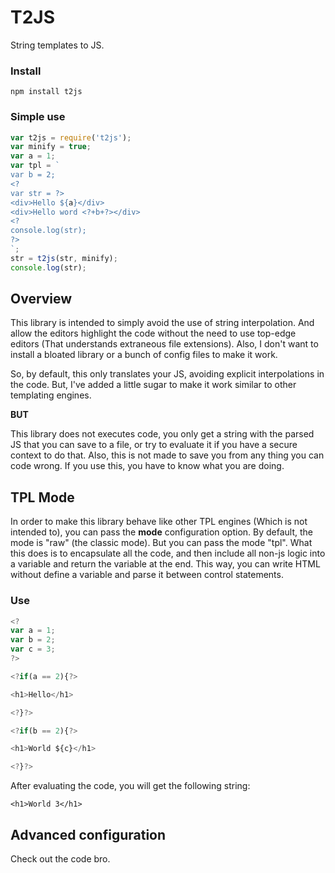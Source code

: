 # T2JS
String templates to JS.

### Install
```
npm install t2js
```

### Simple use
```js
var t2js = require('t2js');
var minify = true;
var a = 1;
var tpl = `
var b = 2;
<?
var str = ?>
<div>Hello ${a}</div>
<div>Hello word <?+b+?></div>
<?
console.log(str);
?>
`;
str = t2js(str, minify);
console.log(str);
```

## Overview
This library is intended to simply avoid the use of string interpolation. And allow the editors highlight the code without the need to use top-edge editors (That understands extraneous file extensions).
Also, I don't want to install a bloated library or a bunch of config files to make it work.

So, by default, this only translates your JS, avoiding explicit interpolations in the code. But, I've added a little sugar to make it work similar to other templating engines.

**BUT**

This library does not executes code, you only get a string with the parsed JS that you can save to a file, or try to evaluate it if you have a secure context to do that.
Also, this is not made to save you from any thing you can code wrong.
If you use this, you have to know what you are doing.


## TPL Mode
In order to make this library behave like other TPL engines (Which is not intended to), you can pass the **mode** configuration option.
By default, the mode is "raw" (the classic mode).
But you can pass the mode "tpl". What this does is to encapsulate all the code, and then include all non-js logic into a variable and return the variable at the end.
This way, you can write HTML without define a variable and parse it between control statements.

### Use
```js
<?
var a = 1;
var b = 2;
var c = 3;
?>

<?if(a == 2){?>

<h1>Hello</h1>

<?}?>

<?if(b == 2){?>

<h1>World ${c}</h1>

<?}?>
```

After evaluating the code, you will get the following string:
```
<h1>World 3</h1>
```

## Advanced configuration
Check out the code bro.
